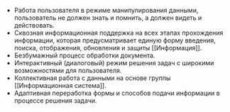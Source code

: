 - Работа пользователя в режиме манипулирования данными, пользователь не должен знать и помнить, а должен видеть и действовать.
- Сквозная информационная поддержка на всех этапах прохождения информации, которая предусматривает единую форму введения, поиска, отображения, обновления и защиты [[Информация]].
- Безбумажный процесс обработки документа.
- Интерактивный (диалоговый) режим решения задач с широкими возможностями для пользователя.
- Коллективная работа с данными на основе группы [[Информационная система]].
- Адаптивная переработка формы и способов подачи информации в процессе решения задачи.